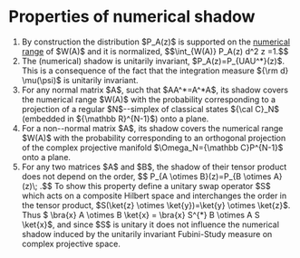 Properties of numerical shadow
==============================

1.  By construction the distribution \$P_A(z)\$ is supported on the
    [numerical range](/numerical-range) of \$W(A)\$ and it is
    normalized, \$\$\\int\_{W(A)} P_A(z) d^2 z =1.\$\$
2.  The (numerical) shadow is unitarily invariant,
    \$P_A(z)=P\_{UAU^*}(z)\$. This is a consequence of the fact that
    the integration measure \${\\rm d} \\mu(\\psi)\$ is unitarily
    invariant.
3.  For any normal matrix \$A\$, such that \$AA^*=A^*A\$, its shadow
    covers the numerical range \$W(A)\$ with the probability
    corresponding to a projection of a regular \$N\$\--simplex of
    classical states \${\\cal C}\_N\$ (embedded in \${\\mathbb
    R}^{N-1}\$) onto a plane.
4.  For a non\--normal matrix \$A\$, its shadow covers the numerical
    range \$W(A)\$ with the probability corresponding to an orthogonal
    projection of the complex projective manifold \$\\Omega_N={\\mathbb
    C}P^{N-1}\$ onto a plane.
5.  For any two matrices \$A\$ and \$B\$, the shadow of their tensor
    product does not depend on the order, \$\$ P\_{A \\otimes
    B}(z)=P\_{B \\otimes A} (z)\\; .\$\$ To show this property define a
    unitary swap operator \$S\$ which acts on a composite Hilbert space
    and interchanges the order in the tensor product, \$S(\\ket{z}
    \\otimes \\ket{y})=\\ket{y} \\otimes \\ket{z}\$. Thus \$ \\bra{x} A
    \\otimes B \\ket{x} = \\bra{x} S^{*} B \\otimes A S \\ket{x}\$,
    and since \$S\$ is unitary it does not influence the numerical
    shadow induced by the unitarily invariant Fubini-Study measure on
    complex projective space.
